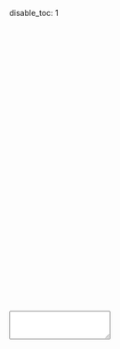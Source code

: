 disable_toc: 1


<div class="alpha_checkered" id="lottie_target" style="width:512px;height:512px">
</div>

<div class="highlighted-input" style="height: 100vh;">
<textarea autocomplete="off" class="code-input" data-lang="js" data-lottie-input="editor"
name="json" oninput="syntax_edit_update(this, this.value); syntax_edit_scroll(this); lottie_player.reload();"
onkeydown="syntax_edit_tab(this, event);" onscroll="syntax_edit_scroll(this);"
rows="3" spellcheck="false" id="editor_input">
</textarea>
<pre aria-hidden="true"><code class="language-js hljs">
</code></pre>
</div>

<script>

var lottie_player = new PlaygroundPlayer(
    "editor",
    "lottie_target",
    undefined,
    function(json, data) {
        if ( this.lottie === undefined )
        {
            this.lottie = {
                "v": "5.5.2",
                "fr": 60,
                "ip": 0,
                "op": 60,
                "w": 512,
                "h": 512,
                "ddd": 0,
                "assets": [],
                "fonts": {
                    "list": []
                },
                "chars": [],
                "markers": [],
                "layers": []
            };
            var textarea = document.getElementById("editor_input");
            textarea.value = JSON.stringify(this.lottie, undefined, 4);
            syntax_edit_update(textarea, textarea.value);
        }
        else
        {
            try {
                this.lottie = JSON.parse(data["json"]);
            } catch(e) {}
        }
    }
);

</script>
